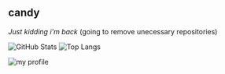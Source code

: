 ## candy
*Just kidding i'm back*
(going to remove unecessary repositories)

![GitHub Stats](https://github-readme-stats.vercel.app/api?username=realcandyuwu&theme=light&show_icons=true)
![Top Langs](https://github-readme-stats.vercel.app/api/top-langs/?username=realcandyuwu&theme=light)

<!---
zoccorus/zoccorus is a ✨ special ✨ repository because its `README.md` (this file) appears on your GitHub profile.
You can click the Preview link to take a look at your changes.
--->

![my profile](https://raw.githubusercontent.com/realcandyuwu/realcandyuwu/refs/heads/main/channels4_profile.jpg)

